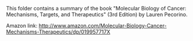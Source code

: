 This folder contains a summary of the book "Molecular Biology of Cancer: Mechanisms, Targets, and Therapeutics" (3rd Edition)
by Lauren Pecorino.

Amazon link: http://www.amazon.com/Molecular-Biology-Cancer-Mechanisms-Therapeutics/dp/019957717X
